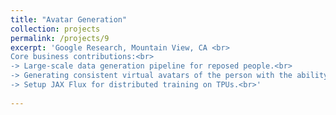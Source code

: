 ```yaml
---
title: "Avatar Generation"
collection: projects
permalink: /projects/9
excerpt: 'Google Research, Mountain View, CA <br>
Core business contributions:<br>
-> Large-scale data generation pipeline for reposed people.<br>
-> Generating consistent virtual avatars of the person with the ability to repose, change garments, lighting, and background.<br>
-> Setup JAX Flux for distributed training on TPUs.<br>'
  
---
```


